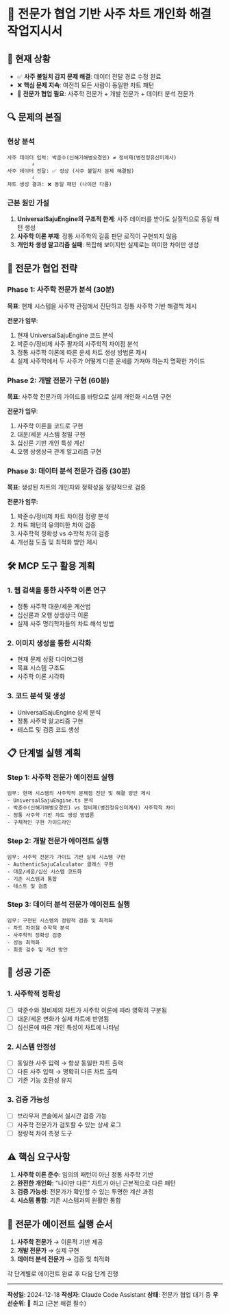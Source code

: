 # 🧠 전문가 협업 기반 사주 차트 개인화 해결 작업지시서

## 📌 현재 상황
- ✅ **사주 불일치 감지 문제 해결**: 데이터 전달 경로 수정 완료
- ❌ **핵심 문제 지속**: 여전히 모든 사람이 동일한 차트 패턴
- 🎯 **전문가 협업 필요**: 사주학 전문가 + 개발 전문가 + 데이터 분석 전문가

## 🔍 문제의 본질

### 현상 분석
```
사주 데이터 입력: 박준수(신해기해병오경인) ≠ 정비제(병진정유신미계사)
        ↓
사주 데이터 전달: ✅ 정상 (사주 불일치 문제 해결됨)
        ↓
차트 생성 결과: ❌ 동일 패턴 (나이만 다름)
```

### 근본 원인 가설
1. **UniversalSajuEngine의 구조적 한계**: 사주 데이터를 받아도 실질적으로 동일 패턴 생성
2. **사주학 이론 부재**: 정통 사주학의 길흉 판단 로직이 구현되지 않음
3. **개인차 생성 알고리즘 실패**: 복잡해 보이지만 실제로는 미미한 차이만 생성

## 🎯 전문가 협업 전략

### Phase 1: 사주학 전문가 분석 (30분)
**목표**: 현재 시스템을 사주학 관점에서 진단하고 정통 사주학 기반 해결책 제시

**전문가 임무**:
1. 현재 UniversalSajuEngine 코드 분석
2. 박준수/정비제 사주 팔자의 사주학적 차이점 분석
3. 정통 사주학 이론에 따른 운세 차트 생성 방법론 제시
4. 실제 사주학에서 두 사주가 어떻게 다른 운세를 가져야 하는지 명확한 가이드

### Phase 2: 개발 전문가 구현 (60분)
**목표**: 사주학 전문가의 가이드를 바탕으로 실제 개인화 시스템 구현

**전문가 임무**:
1. 사주학 이론을 코드로 구현
2. 대운/세운 시스템 정밀 구현
3. 십신론 기반 개인 특성 계산
4. 오행 상생상극 관계 알고리즘 구현

### Phase 3: 데이터 분석 전문가 검증 (30분)
**목표**: 생성된 차트의 개인차와 정확성을 정량적으로 검증

**전문가 임무**:
1. 박준수/정비제 차트 차이점 정량 분석
2. 차트 패턴의 유의미한 차이 검증
3. 사주학적 정확성 vs 수학적 차이 검증
4. 개선점 도출 및 최적화 방안 제시

## 🛠 MCP 도구 활용 계획

### 1. 웹 검색을 통한 사주학 이론 연구
- 정통 사주학 대운/세운 계산법
- 십신론과 오행 상생상극 이론
- 실제 사주 명리학자들의 차트 해석 방법

### 2. 이미지 생성을 통한 시각화
- 현재 문제 상황 다이어그램
- 목표 시스템 구조도
- 사주학 이론 시각화

### 3. 코드 분석 및 생성
- UniversalSajuEngine 상세 분석
- 정통 사주학 알고리즘 구현
- 테스트 및 검증 코드 생성

## 📋 단계별 실행 계획

### Step 1: 사주학 전문가 에이전트 실행
```
임무: 현재 시스템의 사주학적 문제점 진단 및 해결 방안 제시
- UniversalSajuEngine.ts 분석
- 박준수(신해기해병오경인) vs 정비제(병진정유신미계사) 사주학적 차이
- 정통 사주학 기반 차트 생성 방법론
- 구체적인 구현 가이드라인
```

### Step 2: 개발 전문가 에이전트 실행
```
임무: 사주학 전문가 가이드 기반 실제 시스템 구현
- AuthenticSajuCalculator 클래스 구현
- 대운/세운/십신 시스템 코드화
- 기존 시스템과 통합
- 테스트 및 검증
```

### Step 3: 데이터 분석 전문가 에이전트 실행
```
임무: 구현된 시스템의 정량적 검증 및 최적화
- 차트 차이점 수학적 분석
- 사주학적 정확성 검증
- 성능 최적화
- 최종 검수 및 개선 방안
```

## 🎯 성공 기준

### 1. 사주학적 정확성
- [ ] 박준수와 정비제의 차트가 사주학 이론에 따라 명확히 구분됨
- [ ] 대운/세운 변화가 실제 차트에 반영됨
- [ ] 십신론에 따른 개인 특성이 차트에 나타남

### 2. 시스템 안정성
- [ ] 동일한 사주 입력 → 항상 동일한 차트 출력
- [ ] 다른 사주 입력 → 명확히 다른 차트 출력
- [ ] 기존 기능 호환성 유지

### 3. 검증 가능성
- [ ] 브라우저 콘솔에서 실시간 검증 가능
- [ ] 사주학 전문가가 검토할 수 있는 상세 로그
- [ ] 정량적 차이 측정 도구

## ⚠️ 핵심 요구사항

1. **사주학 이론 준수**: 임의의 패턴이 아닌 정통 사주학 기반
2. **완전한 개인화**: "나이만 다른" 차트가 아닌 근본적으로 다른 패턴
3. **검증 가능성**: 전문가가 확인할 수 있는 투명한 계산 과정
4. **시스템 통합**: 기존 시스템과의 원활한 통합

## 🚀 전문가 에이전트 실행 순서

1. **사주학 전문가** → 이론적 기반 제공
2. **개발 전문가** → 실제 구현
3. **데이터 분석 전문가** → 검증 및 최적화

각 단계별로 에이전트 완료 후 다음 단계 진행

---
**작성일**: 2024-12-18
**작성자**: Claude Code Assistant
**상태**: 전문가 협업 대기 중
**우선순위**: 🔴 최고 (근본 해결 필수)